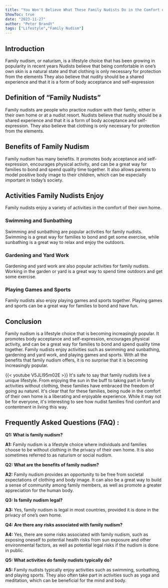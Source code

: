```yaml
---
title: "You Won't Believe What These Family Nudists Do in the Comfort of Their Own Home!"
ShowToc: true 
date: "2023-11-27"
author: "Peter Brandt" 
tags: ["Lifestyle","Family Nudism"]
---
```

## Introduction

Family nudism, or naturism, is a lifestyle choice that has been growing in popularity in recent years Nudists believe that being comfortable in one’s own skin is a natural state and that clothing is only necessary for protection from the elements They also believe that nudity should be a shared experience and that it is a form of body acceptance and self-expression

## Definition of “Family Nudists”

Family nudists are people who practice nudism with their family, either in their own home or at a nudist resort. Nudists believe that nudity should be a shared experience and that it is a form of body acceptance and self-expression. They also believe that clothing is only necessary for protection from the elements.

## Benefits of Family Nudism

Family nudism has many benefits. It promotes body acceptance and self-expression, encourages physical activity, and can be a great way for families to bond and spend quality time together. It also allows parents to model positive body image to their children, which can be especially important in today’s society.

## Activities Family Nudists Enjoy

Family nudists enjoy a variety of activities in the comfort of their own home.

### Swimming and Sunbathing

Swimming and sunbathing are popular activities for family nudists. Swimming is a great way for families to bond and get some exercise, while sunbathing is a great way to relax and enjoy the outdoors.

### Gardening and Yard Work

Gardening and yard work are also popular activities for family nudists. Working in the garden or yard is a great way to spend time outdoors and get some exercise.

### Playing Games and Sports

Family nudists also enjoy playing games and sports together. Playing games and sports can be a great way for families to bond and have fun.

## Conclusion

Family nudism is a lifestyle choice that is becoming increasingly popular. It promotes body acceptance and self-expression, encourages physical activity, and can be a great way for families to bond and spend quality time together. Family nudists enjoy activities such as swimming and sunbathing, gardening and yard work, and playing games and sports. With all the benefits that family nudism offers, it is no surprise that it is becoming increasingly popular.

{{< youtube V5JLI95m02E >}} 
It's safe to say that family nudists live a unique lifestyle. From enjoying the sun in the buff to taking part in family activities without clothing, these families have embraced the freedom of going au naturel. It's clear that for these families, being nude in the comfort of their own home is a liberating and enjoyable experience. While it may not be for everyone, it's interesting to see how nudist families find comfort and contentment in living this way.

## Frequently Asked Questions (FAQ) :
**Q1: What is family nudism?**

**A1:** Family nudism is a lifestyle choice where individuals and families choose to be without clothing in the privacy of their own home. It is also sometimes referred to as naturism or social nudism.

**Q2: What are the benefits of family nudism?**

**A2:** Family nudism provides an opportunity to be free from societal expectations of clothing and body image. It can also be a great way to build a sense of community among family members, as well as promote a greater appreciation for the human body.

**Q3: Is family nudism legal?**

**A3:** Yes, family nudism is legal in most countries, provided it is done in the privacy of one’s own home.

**Q4: Are there any risks associated with family nudism?**

**A4:** Yes, there are some risks associated with family nudism, such as exposing oneself to potential health risks from sun exposure and other environmental factors, as well as potential legal risks if the nudism is done in public.

**Q5: What activities do family nudists typically do?**

**A5:** Family nudists typically enjoy activities such as swimming, sunbathing, and playing sports. They also often take part in activities such as yoga and meditation, which can be beneficial for the mind and body.



